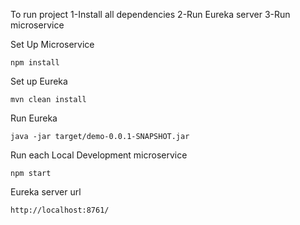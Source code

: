 To run project
1-Install all dependencies
2-Run Eureka server
3-Run microservice 

Set Up Microservice
```
npm install
```

Set up Eureka
```
mvn clean install
```

Run Eureka
```
java -jar target/demo-0.0.1-SNAPSHOT.jar
```

Run each Local Development microservice
```
npm start
```

Eureka server url
```
http://localhost:8761/
```
